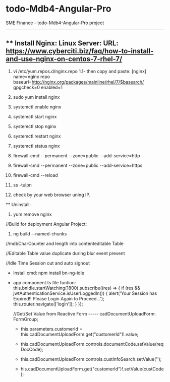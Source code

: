 # todo-Mdb4-Angular-Pro
 SME Finance - todo-Mdb4-Angular-Pro project



 ----------------
** Install Nginx: Linux Server:
 URL: https://www.cyberciti.biz/faq/how-to-install-and-use-nginx-on-centos-7-rhel-7/
 ---------------
1. vi /etc/yum.repos.d/nginx.repo
1.1- then copy and paste:
[nginx]
name=nginx repo
baseurl=http://nginx.org/packages/mainline/rhel/7/$basearch/
gpgcheck=0
enabled=1

2. sudo yum install nginx
3. systemctl enable nginx
4. systemctl start nginx
5. systemctl stop nginx
6. systemctl restart nginx
7. systemctl status nginx
8. firewall-cmd --permanent --zone=public --add-service=http
9. firewall-cmd --permanent --zone=public --add-service=https
10. firewall-cmd --reload
11. ss -tulpn
12. check by your web browser uning IP.


** Uninstall:
1. yum remove nginx

//Build for deployment Angular Project:
1. ng build --named-chunks 


//mdbCharCounter and length into contenteditable Table
<!-- <span
  #span
  (keyup)="span.textContent.length = $event.target.value.length"
  contenteditable="true"
  style="width: 100px; height: 20px; background-color: gray"
>test</span>
<span>{{ span.textContent.length }} / 36</span> -->

//Editable Table value duplicate during blur event prevent
  <!-- <td>
    <span 
    (keyup)="changeValue(id, 'name', $event)" 
    (blur)="updateList(id, 'name', $event)" 
    contenteditable="true" [textContent]="person.name">
    </span>
  </td> -->

  //Idle Time Session out and auto signout
  - Install cmd: npm install bn-ng-idle
  - app.component.ts file funtion:  
     this.bnIdle.startWatching(1800).subscribe((res) => {
      if (res && jwtAuthenticationService.isUserLoggedIn()) {
        alert('Your Session has Expired!! Please Login Again to Proceed...');
        this.router.navigate(['login']);
      }
    });


    //Get/Set Value from Reactive Form 
    ----- cadDocumentUploadForm: FormGroup;

    - this.parameters.customerId = this.cadDocumentUploadForm.get("customerId")!.value;

    - this.cadDocumentUploadForm.controls.documentCode.setValue(reqDocCode);
    - this.cadDocumentUploadForm.controls.custInfoSearch.setValue('');
    - his.cadDocumentUploadForm.get("customerId")!.setValue(custCode);

    